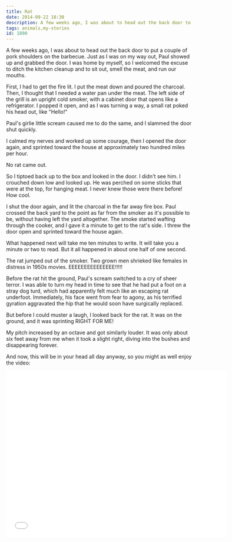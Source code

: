 ```yaml
---
title: Rat
date: 2014-09-22 18:30
description: A few weeks ago, I was about to head out the back door to put a couple of pork shoulders on the barbecue.  Just as I was on my way out, Paul showed up and grabbed the door.  I was home by myself, so I welcomed the excuse to ditch the kitchen cleanup and to sit out, smell the meat, and run our mouths.
tags: animals,my-stories
id: 1890
---
```

A few weeks ago, I was about to head out the back door to put a couple of pork shoulders on the barbecue.  Just as I was on my way out, Paul showed up and grabbed the door.  I was home by myself, so I welcomed the excuse to ditch the kitchen cleanup and to sit out, smell the meat, and run our mouths.

First, I had to get the fire lit.  I put the meat down and poured the charcoal.  Then, I thought that I needed a water pan under the meat.  The left side of the grill is an upright cold smoker, with a cabinet door that opens like a refrigerator.  I popped it open, and as I was turning a way, a small rat poked his head out, like "Hello!"

Paul's girlie little scream caused me to do the same, and I slammed the door shut quickly.

I calmed my nerves and worked up some courage, then I opened the door again, and sprinted toward the house at approximately two hundred miles per hour.

No rat came out.

So I tiptoed back up to the box and looked in the door.  I didn't see him.  I crouched down low and looked up.  He was perched on some sticks that were at the top, for hanging meat.  I never knew those were there before!  How cool.

I shut the door again, and lit the charcoal in the far away fire box.  Paul crossed the back yard to the point as far from the smoker as it's possible to be, without having left the yard altogether.  The smoke started wafting through the cooker, and I gave it a minute to get to the rat's side.  I threw the door open and sprinted toward the house again.

What happened next will take me ten minutes to write.  It will take you a minute or two to read.  But it all happened in about one half of one second.

The rat jumped out of the smoker.  Two grown men shrieked like females in distress in 1950s movies.  EEEEEEEEEEEEEEE!!!!!

Before the rat hit the ground, Paul's scream switched to a cry of sheer terror.  I was able to turn my head in time to see that he had put a foot on a stray dog turd, which had apparently felt much like an escaping rat underfoot.  Immediately, his face went from fear to agony, as his terrified gyration aggravated the hip that he would soon have surgically replaced.

But before I could muster a laugh, I looked back for the rat.  It was on the ground, and it was sprinting RIGHT FOR ME!

My pitch increased by an octave and got similarly louder.  It was only about six feet away from me when it took a slight right, diving into the bushes and disappearing forever.

And now, this will be in your head all day anyway, so you might as well enjoy the video:

<iframe width="600" height="450" src="//www.youtube.com/embed/bS0fXQN6zrI" frameborder="0" allowfullscreen class="centered"></iframe>